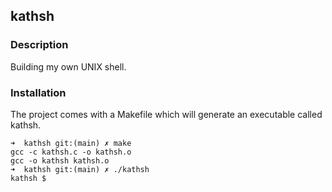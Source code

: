 ## kathsh

### Description
Building my own UNIX shell.

### Installation
The project comes with a Makefile which will generate an executable called kathsh.

```
➜  kathsh git:(main) ✗ make
gcc -c kathsh.c -o kathsh.o
gcc -o kathsh kathsh.o
➜  kathsh git:(main) ✗ ./kathsh 
kathsh $
```
